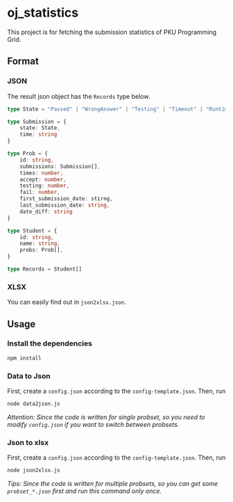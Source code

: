 # oj_statistics
This project is for fetching the submission statistics of PKU Programming Grid.
## Format
### JSON
The result json object has the `Records` type below.
```typescript
type State = "Passed" | "WrongAnswer" | "Testing" | "Timeout" | "RuntimeError" | "EmptyOutput"

type Submission = {
    state: State,
    time: string
}

type Prob = {
    id: string,
    submissions: Submission[],
    times: number,
    accept: number,
    testing: number,
    fail: number,
    first_submission_date: stirng,
    last_submission_date: string,
    date_diff: string
}

type Student = {
    id: string,
    name: string,
    probs: Prob[],
}

type Records = Student[]
```
### XLSX
You can easily find out in `json2xlsx.json`.
## Usage
### Install the dependencies
```bash
npm install
```
### Data to Json
First, create a `config.json` according to the `config-template.json`.
Then, run
```bash
node data2json.js
```
_Attention: Since the code is written for single probset, so you need to modify `config.json` if you want to switch between probsets._
### Json to xlsx
First, create a `config.json` according to the `config-template.json`.
Then, run
```bash
node json2xlsx.js
```
_Tips: Since the code is written for multiple probsets, so you can get some `probset_*.json` first and run this command only once._
